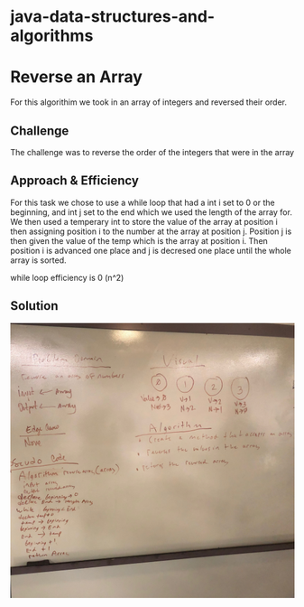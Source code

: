 # java-data-structures-and-algorithms

# Reverse an Array
<!-- Short summary or background information -->
For this algorithim we took in an array of integers and reversed their order. 

## Challenge
<!-- Description of the challenge -->
The challenge was to reverse the order of the integers that were in the array

## Approach & Efficiency
<!-- What approach did you take? Why? What is the Big O space/time for this approach? -->
For this task we chose to use a while loop that had a int i set to 0 or the beginning, and int j set to the end which we used the length of the array for. We then used a temperary int to store the value of the array at position i then assigning position i to the number at the array at position j. Position j is then given the value of the temp which is the array at position i. Then position i is advanced one place and j is decresed one place until the whole array is sorted. 


while loop efficiency is 0 (n^2)


## Solution
<!-- Embedded whiteboard image -->
![](assets/algo1.JPG)


